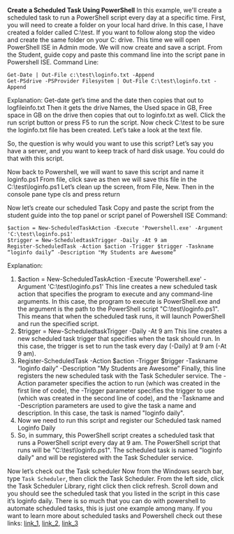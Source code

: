 **Create a Scheduled Task Using PowerShell**
In this example, we'll create a scheduled task to run a PowerShell script every day at a specific time.
First, you will need to create a folder on your local hard drive. In this case, I have created a folder called C:\test. If you want to follow along stop the video and create the same folder on your C: drive.
This time we will open PowerShell ISE in Admin mode.
We will now create and save a script. From the Student, guide copy and paste this command line into the script pane in Powershell ISE.
Command Line:
```
Get-Date | Out-File c:\test\loginfo.txt -Append
Get-PSdrive -PSProvider Filesystem | Out-File C:\test\loginfo.txt -Append
```
Explanation: Get-date get’s time and the date then copies that out to logfileinfo.txt
Then it gets the drive Names, the Used space in GB, Free space in GB on the drive then copies that out to loginfo.txt as well.
Click the run script button or press F5 to run the script. Now check C:\test to be sure the loginfo.txt file has been created. Let’s take a look at the text file.

So, the question is why would you want to use this script? Let’s say you have a server, and you want to keep track of hard disk usage. You could do that with this script.

Now back to Powershell, we will want to save this script and name it loginfo.ps1 From file, click save as then we will save this file in the C:\test\loginfo.ps1
Let’s clean up the screen, from File, New. Then in the console pane type cls and press return

Now let’s create our scheduled Task Copy and paste the script from the student guide into the top panel or script panel of Powershell ISE
Command: 
```
$action = New-ScheduledTaskAction -Execute 'Powershell.exe' -Argument 'C:\test\loginfo.ps1'
$trigger = New-ScheduledtaskTrigger -Daily -At 9 am
Register-ScheduledTask -Action $action -Trigger $trigger -Taskname “loginfo daily” -Description "My Students are Awesome”
```
Explanation:
1. $action = New-ScheduledTaskAction -Execute 'Powershell.exe' -Argument 'C:\test\loginfo.ps1'
This line creates a new scheduled task action that specifies the program to execute and any command-line arguments. In this case, the program to execute is PowerShell.exe and the argument is the path to
the PowerShell script "C:\test\loginfo.ps1". This means that when the scheduled task runs, it will launch PowerShell and run the specified script.
2. $trigger = New-ScheduledtaskTrigger -Daily -At 9 am
This line creates a new scheduled task trigger that specifies when the task should run. In this case, the trigger is set to run the task every day (-Daily) at 9 am (-At 9 am).
3. Register-ScheduledTask -Action $action -Trigger $trigger -Taskname “loginfo daily” -Description "My Students are Awesome”
Finally, this line registers the new scheduled task with the Task Scheduler service. The -Action parameter specifies the action to run (which was created in the first line of code), the -Trigger parameter specifies the trigger to use (which was created in the second line of code), and the -Taskname and -Description parameters are used to give the task a name and description. In this case, the task is named "loginfo daily".
4. Now we need to run this script and register our Scheduled task named Loginfo Daily
5. So, in summary, this PowerShell script creates a scheduled task that runs a PowerShell script every day at 9 am. The PowerShell script that runs will be "C:\test\loginfo.ps1". The scheduled task is named "loginfo daily" and will be registered with the Task Scheduler service.

Now let’s check out the Task scheduler Now from the Windows search bar, type `Task Scheduler`, then click the Task Scheduler. From the left side, click the Task Scheduler Library, right click then click refresh. Scroll down and you should see the scheduled task that you listed in the script in this case it’s loginfo daily.
There is so much that you can do with powershell to automate scheduled tasks, this is just one example among many.
If you want to learn more about scheduled tasks and Powershell check out these links: [link_1](https://www.alitajran.com/scheduled-task-powershell/), [link_2](https://adamtheautomator.com/powershell-scheduled-task/), [link_3](https://woshub.com/how-to-create-scheduled-task-using-powershell/)